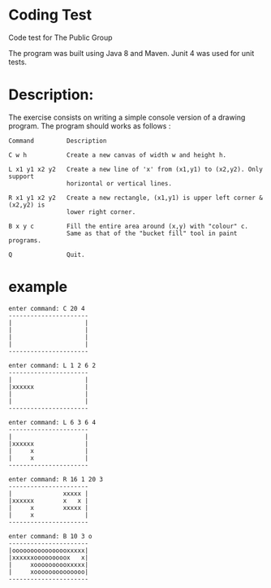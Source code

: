 # Coding Test
Code test for The Public Group

The program was built using Java 8 and Maven.
Junit 4 was used for unit tests.

# Description:

The exercise consists on  writing a simple console
version of a drawing program. The program should works
as follows :

```
Command 		Description

C w h           Create a new canvas of width w and height h.

L x1 y1 x2 y2   Create a new line of 'x' from (x1,y1) to (x2,y2). Only support 
                horizontal or vertical lines.
                
R x1 y1 x2 y2   Create a new rectangle, (x1,y1) is upper left corner & (x2,y2) is 
                lower right corner.
                
B x y c         Fill the entire area around (x,y) with "colour" c.
                Same as that of the "bucket fill" tool in paint programs.
                
Q               Quit.
``` 

# example
```
enter command: C 20 4
----------------------
|                    |
|                    |
|                    |
|                    |
----------------------

enter command: L 1 2 6 2
----------------------
|                    |
|xxxxxx              |
|                    |
|                    |
----------------------

enter command: L 6 3 6 4
----------------------
|                    |
|xxxxxx              |
|     x              |
|     x              |
----------------------

enter command: R 16 1 20 3
----------------------
|              xxxxx |
|xxxxxx        x   x |
|     x        xxxxx |
|     x              |
----------------------

enter command: B 10 3 o
----------------------
|oooooooooooooooxxxxx|
|xxxxxxooooooooox   x|
|     xoooooooooxxxxx|
|     xoooooooooooooo|
----------------------
```

